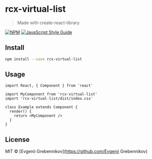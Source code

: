 # rcx-virtual-list

> Made with create-react-library

[![NPM](https://img.shields.io/npm/v/rcx-virtual-list.svg)](https://www.npmjs.com/package/rcx-virtual-list) [![JavaScript Style Guide](https://img.shields.io/badge/code_style-standard-brightgreen.svg)](https://standardjs.com)

## Install

```bash
npm install --save rcx-virtual-list
```

## Usage

```tsx
import React, { Component } from 'react'

import MyComponent from 'rcx-virtual-list'
import 'rcx-virtual-list/dist/index.css'

class Example extends Component {
  render() {
    return <MyComponent />
  }
}
```

## License

MIT © [Evgenii Grebennikov](https://github.com/Evgenii Grebennikov)
